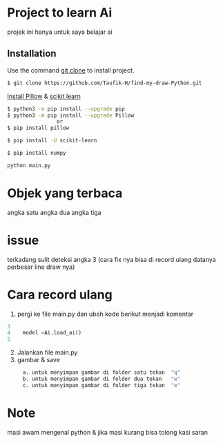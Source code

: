 # Project to learn Ai

projek ini hanya untuk saya belajar ai

## Installation

Use the command [git clone](https://github.com/Taufik-H/find-my-draw-Python.git) to install project.

```bash
$ git clone https://github.com/Taufik-H/find-my-draw-Python.git
```

[Install Pillow](https://pillow.readthedocs.io/) & [scikit learn](https://scikit-learn.org/)
```bash
$ python3 -m pip install --upgrade pip
$ python3 -m pip install --upgrade Pillow
                or
$ pip install pillow
```

```bash
$ pip install -U scikit-learn
```
```bash
$ pip install numpy
```

```bash
python main.py
```
# Objek yang terbaca

angka satu
angka dua
angka tiga

# issue
  terkadang sulit deteksi angka 3
 (cara fix nya bisa di record ulang datanya perbesar line draw nya)
 
# Cara record ulang

 1. pergi ke file main.py dan ubah kode berikut menjadi komentar
  
  ```python
  3
  4    model =Ai.load_ai()
  5
  ```
 2. Jalankan file main.py
 3. gambar & save
 ``` bash
      a. untuk menyimpan gambar di folder satu tekan  "q"
      b. untuk menyimpan gambar di folder dua tekan   "w"
      c. untuk menyimpan gambar di folder tiga tekan  "e"
 ```
 # Note
 
 masi awam mengenal python & jika masi kurang bisa tolong kasi saran 
 
 


